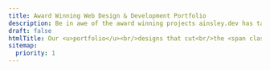 ```yaml
---
title: Award Winning Web Design & Development Portfolio
description: Be in awe of the award winning projects ainsley.dev has taken on and learn how we helped businesses increase their revenue by crafting stunning designs.
draft: false
htmlTitle: Our <u>portfolio</u><br/>designs that cut<br/>the <span class="type-serif">mustard*</span>
sitemap:
  priority: 1
---
```

